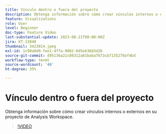 ```yaml
---
title: Vínculo dentro o fuera del proyecto
description: Obtenga información sobre cómo crear vínculos internos o externos en su proyecto de Analysis Workspace.
feature: Visualizations
role: User
level: Beginner
doc-type: Feature Video
last-substantial-update: 2023-08-21T00:00:00Z
jira: KT-13848
thumbnail: 3423014.jpeg
exl-id: 1c90a0d0-fee1-4ffa-9882-0d5eb3683d2b
source-git-commit: d95136a21c08312a81baba7673cb7135270af4bd
workflow-type: tm+mt
source-wordcount: '40'
ht-degree: 35%

---
```


# Vínculo dentro o fuera del proyecto

Obtenga información sobre cómo crear vínculos internos o externos en su proyecto de Analysis Workspace.

>[!VIDEO](https://video.tv.adobe.com/v/3423014/?learn=on)
